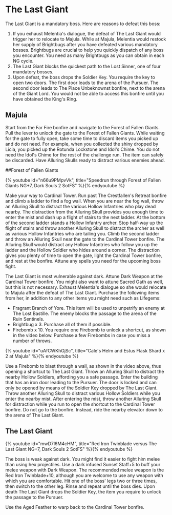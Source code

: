 # The Last Giant

The Last Giant is a mandatory boss. Here are reasons to defeat this boss:

1. If you exhaust Melentia's dialogue, the defeat of The Last Giant would
   trigger her to relocate to Majula. While at Majula, Melentia would restock
   her supply of Brightbugs after you have defeated various mandatory bosses.
   Brightbugs are crucial to help you quickly dispatch of any boss you
   encounter. You need as many Brightbugs as you can obtain in each NG cycle.
1. The Last Giant blocks the quickest path to the Lost Sinner, one of four
   mandatory bosses.
1. Upon defeat, the boss drops the Soldier Key. You require the key to open two
   doors. The first door leads to the arena of the Pursuer. The second door
   leads to The Place Unbeknownst bonfire, next to the arena of the Giant Lord.
   You would not be able to access this bonfire until you have obtained the
   King's Ring.

## Majula

Start from the Far Fire bonfire and navigate to the Forest of Fallen Giants.
Pull the lever to unlock the gate to the Forest of Fallen Giants. While waiting
for the gate to fully open, take some time to discard items you picked up and do
not need. For example, when you collected the shiny dropped by Licia, you picked
up the Rotunda Lockstone and Idol's Chime. You do not need the Idol's Chime for
the rest of the challenge run. The item can safely be discarded. Have Alluring
Skulls ready to distract various enemies ahead.

##Forest of Fallen Giants

{% youtube id="n66u9PMpvVk", title="Speedrun through Forest of Fallen Giants NG+7, Dark Souls 2 SotFS" %}{% endyoutube %}

Make your way to Cardinal Tower. Run past The Crestfallen's Retreat bonfire and
climb a ladder to find a fog wall. When you are near the fog wall, throw an
Alluring Skull to distract the various Hollow Infantries who play dead nearby.
The distraction from the Alluring Skull provides you enough time to enter the
mist and dash up a flight of stairs to the next ladder. At the bottom of the
second ladder stands a Hollow Infantry archer. Stop half-way up the flight of
stairs and throw another Alluring Skull to distract the archer as well as
various Hollow Infantries who are tailing you. Climb the second ladder and throw
an Alluring Skull near the gate to the Cardinal Tower bonfire. The Alluring
Skull would distract any Hollow Infantries who follow you up the ladder and the
Hollow Soldier who hides around a corner. The distraction gives you plenty of
time to open the gate, light the Cardinal Tower bonfire, and rest at the
bonfire. Attune any spells you need for the upcoming boss fight.

The Last Giant is most vulnerable against dark. Attune Dark Weapon at the
Cardinal Tower bonfire. You might also want to attune Sacred Oath as well, but
this is not necessary. Exhaust Melentia's dialogue so she would relocate to
Majula after the defeat of The Last Giant. Purchase the following items from
her, in addition to any other items you might need such as Lifegems:

-   Fragrant Branch of Yore. This item will be used to unpetrify an enemy at The
    Lost Bastille. The enemy blocks the passage to the arena of the Ruin
    Sentinels.
-   Brightbug x 3. Purchase all of them if possible.
-   Firebomb x 10. You require one Firebomb to unlock a shortcut, as shown in
    the video below. Purchase a few Firebombs in case you miss a number of
    throws.

{% youtube id="uAfCWKhGjSc", title="Cale's Helm and Estus Flask Shard x 2 at Majula" %}{% endyoutube %}

Use a Firebomb to blast through a wall, as shown in the video above, thus
opening a shortcut to The Last Giant. Throw an Alluring Skull to distract the
nearby Hollow Soldiers, affording you a safe passage. Enter the building that
has an iron door leading to the Pursuer. The door is locked and can only be
opened by means of the Soldier Key dropped by The Last Giant. Throw another
Alluring Skull to distract various Hollow Soldiers while you enter the nearby
mist. After entering the mist, throw another Alluring Skull for distraction
while you run to open the shortcut to the Cardinal Tower bonfire. Do not go to
the bonfire. Instead, ride the nearby elevator down to the arena of The Last
Giant.

## The Last Giant

{% youtube id="mwD7l6M4cHM", title="Red Iron Twinblade versus The Last Giant NG+7, Dark Souls 2 SotFS" %}{% endyoutube %}

The boss is weak against dark. You might find it easier to fight him melee than
using hex projectiles. Use a dark infused Sunset Staff+5 to buff your melee
weapon with Dark Weapon. The recommended melee weapon is the Red Iron
Twinblade+10, although you are welcome to use any weapon with which you are
comfortable. Hit one of the boss' legs two or three times, then switch to the
other leg. Rinse and repeat until the boss dies. Upon death The Last Giant drops
the Soldier Key, the item you require to unlock the passage to the Pursuer.

Use the Aged Feather to warp back to the Cardinal Tower bonfire.

